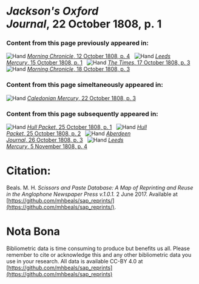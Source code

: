 # *Jackson's Oxford Journal*, 22 October 1808, p. 1  
  
### Content from this page previously appeared in:  
![Hand](http://scissorsandpaste.net/wp-content/uploads/2017/06/smallhandpointer.png) [*Morning Chronicle*, 12 October 1808, p. 4](https://mhbeals.github.io/sap_html/Morning-Chronicle/Morning-Chronicle-12-October-1808-p-4)  
![Hand](http://scissorsandpaste.net/wp-content/uploads/2017/06/smallhandpointer.png) [*Leeds Mercury*, 15 October 1808, p. 1](https://mhbeals.github.io/sap_html/Leeds-Mercury/Leeds-Mercury-15-October-1808-p-1)  
![Hand](http://scissorsandpaste.net/wp-content/uploads/2017/06/smallhandpointer.png) [*The Times*, 17 October 1808, p. 3](https://mhbeals.github.io/sap_html/The-Times/The-Times-17-October-1808-p-3)  
![Hand](http://scissorsandpaste.net/wp-content/uploads/2017/06/smallhandpointer.png) [*Morning Chronicle*, 18 October 1808, p. 3](https://mhbeals.github.io/sap_html/Morning-Chronicle/Morning-Chronicle-18-October-1808-p-3)  
  
### Content from this page simeltaneously appeared in:  
![Hand](http://scissorsandpaste.net/wp-content/uploads/2017/06/smallhandpointer.png) [*Caledonian Mercury*, 22 October 1808, p. 3](https://mhbeals.github.io/sap_html/Caledonian-Mercury/Caledonian-Mercury-22-October-1808-p-3)  
  
### Content from this page subsequently appeared in:  
![Hand](http://scissorsandpaste.net/wp-content/uploads/2017/06/smallhandpointer.png) [*Hull Packet*, 25 October 1808, p. 1](https://mhbeals.github.io/sap_html/Hull-Packet/Hull-Packet-25-October-1808-p-1)  
![Hand](http://scissorsandpaste.net/wp-content/uploads/2017/06/smallhandpointer.png) [*Hull Packet*, 25 October 1808, p. 2](https://mhbeals.github.io/sap_html/Hull-Packet/Hull-Packet-25-October-1808-p-2)  
![Hand](http://scissorsandpaste.net/wp-content/uploads/2017/06/smallhandpointer.png) [*Aberdeen Journal*, 26 October 1808, p. 3](https://mhbeals.github.io/sap_html/Aberdeen-Journal/Aberdeen-Journal-26-October-1808-p-3)  
![Hand](http://scissorsandpaste.net/wp-content/uploads/2017/06/smallhandpointer.png) [*Leeds Mercury*, 5 November 1808, p. 4](https://mhbeals.github.io/sap_html/Leeds-Mercury/Leeds-Mercury-5-November-1808-p-4)  


# Citation: 

Beals. M. H. *Scissors and Paste Database: A Map of Reprinting and Reuse in the Anglophone Newspaper Press v.1.0.1.* 2 June 2017. Available at [https://github.com/mhbeals/sap_reprints/](https://github.com/mhbeals/sap_reprints/). 

# Nota Bona

Bibliometric data is time consuming to produce but benefits us all. Please remember to cite or acknowledge this and any other bibliometric data you use in your research. All data is available CC-BY 4.0 at [https://github.com/mhbeals/sap_reprints](https://github.com/mhbeals/sap_reprints)